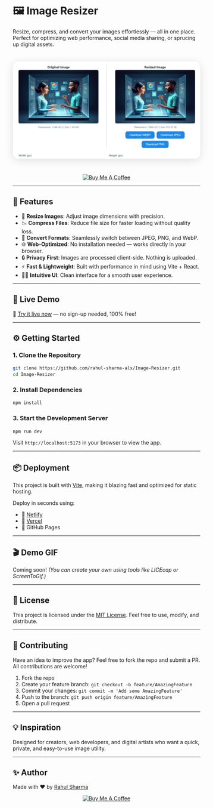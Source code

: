 # 🖼️ Image Resizer

Resize, compress, and convert your images effortlessly — all in one place. Perfect for optimizing web performance, social media sharing, or sprucing up digital assets.

<p align="center">
  <a href="https://onlinephotoresizer.netlify.app/" target="_blank">
    <img src="screenshot.png" alt="Image Resizer App Preview" style="max-width: 100%; border-radius: 16px; box-shadow: 0 4px 24px rgba(0,0,0,0.12); margin: 24px 0;"/>
  </a>
</p>

<p align="center">
  <a href="https://www.buymeacoffee.com/rahul.sharma.alx" target="_blank">
    <img src="https://cdn.buymeacoffee.com/buttons/v2/default-yellow.png" alt="Buy Me A Coffee" style="height: 60px !important;width: 217px !important;" >
  </a>
</p>

---

## 🚀 Features

* 🔧 **Resize Images**: Adjust image dimensions with precision.
* 📉 **Compress Files**: Reduce file size for faster loading without quality loss.
* 🔄 **Convert Formats**: Seamlessly switch between JPEG, PNG, and WebP.
* 🌐 **Web-Optimized**: No installation needed — works directly in your browser.
* 🔒 **Privacy First**: Images are processed client-side. Nothing is uploaded.
* ⚡ **Fast & Lightweight**: Built with performance in mind using Vite + React.
* 🧙‍♂️ **Intuitive UI**: Clean interface for a smooth user experience.

---

## 🧭 Live Demo

🔗 [Try it live now](https://onlinephotoresizer.netlify.app/) — no sign-up needed, 100% free!

---

## ⚙️ Getting Started

### 1. Clone the Repository

```bash
git clone https://github.com/rahul-sharma-alx/Image-Resizer.git
cd Image-Resizer
```

### 2. Install Dependencies

```bash
npm install
```

### 3. Start the Development Server

```bash
npm run dev
```

Visit `http://localhost:5173` in your browser to view the app.

---

## 📦 Deployment

This project is built with [Vite](https://vitejs.dev), making it blazing fast and optimized for static hosting.

Deploy in seconds using:

* 🔗 [Netlify](https://www.netlify.com)
* 🔗 [Vercel](https://vercel.com)
* 🔗 GitHub Pages

---

## 🎬 Demo GIF

Coming soon! *(You can create your own using tools like LICEcap or ScreenToGif.)*

---

## 📄 License

This project is licensed under the [MIT License](LICENSE). Feel free to use, modify, and distribute.

---

## 🙌 Contributing

Have an idea to improve the app? Feel free to fork the repo and submit a PR. All contributions are welcome!

1. Fork the repo
2. Create your feature branch: `git checkout -b feature/AmazingFeature`
3. Commit your changes: `git commit -m 'Add some AmazingFeature'`
4. Push to the branch: `git push origin feature/AmazingFeature`
5. Open a pull request

---

## 💡 Inspiration

Designed for creators, web developers, and digital artists who want a quick, private, and easy-to-use image utility.

---

## ✨ Author

Made with ❤️ by [Rahul Sharma](https://github.com/rahul-sharma-alx)

<p align="center">
  <a href="https://www.buymeacoffee.com/rahul.sharma.alx" target="_blank">
    <img src="https://cdn.buymeacoffee.com/buttons/v2/default-yellow.png" alt="Buy Me A Coffee" style="height: 60px !important;width: 217px !important;" >
  </a>
</p>
